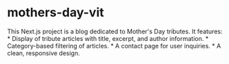 # mothers-day-vit
This Next.js project is a blog dedicated to Mother's Day tributes. It features:  *   Display of tribute articles with title, excerpt, and author information. *   Category-based filtering of articles. *   A contact page for user inquiries. *   A clean, responsive design.
